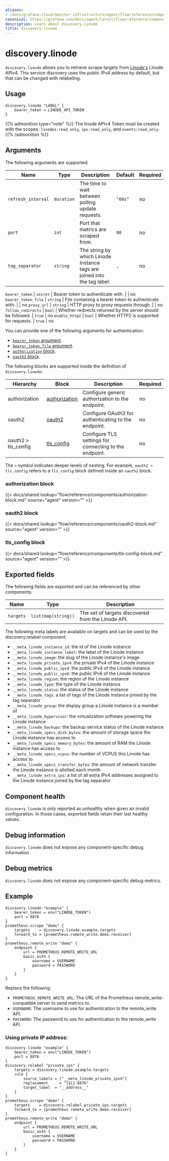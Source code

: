 ```yaml
---
aliases:
- /docs/grafana-cloud/monitor-infrastructure/agent/flow/reference/components/discovery.linode/
canonical: https://grafana.com/docs/agent/latest/flow/reference/components/discovery.linode/
description: Learn about discovery.linode
title: discovery.linode
---
```


# discovery.linode

`discovery.linode` allows you to retrieve scrape targets from [Linode's](https://www.linode.com/) Linode APIv4.
This service discovery uses the public IPv4 address by default, but that can be changed with relabeling.

## Usage

```river
discovery.linode "LABEL" {
	bearer_token = LINODE_API_TOKEN
}
```

{{% admonition type="note" %}}
The linode APIv4 Token must be created with the scopes: `linodes:read_only`, `ips:read_only`, and `events:read_only`.
{{% /admonition %}}

## Arguments

The following arguments are supported:

Name               | Type           | Description                                                    | Default       | Required
------------------ | -------------- | -------------------------------------------------------------- | ------------- | --------
`refresh_interval` | `duration`     | The time to wait between polling update requests.              | `"60s"`       | no
`port`    | `int`     | Port that metrics are scraped from. | `80`    | no
`tag_separator` | `string`  | The string by which Linode Instance tags are joined into the tag label. | `,` | no

`bearer_token` | `secret` | Bearer token to authenticate with. | | no
`bearer_token_file` | `string` | File containing a bearer token to authenticate with. | | no
`proxy_url` | `string` | HTTP proxy to proxy requests through. | | no
`follow_redirects` | `bool` | Whether redirects returned by the server should be followed. | `true` | no
`enable_http2` | `bool` | Whether HTTP2 is supported for requests. | `true` | no

 You can provide one of the following arguments for authentication:
 - [`bearer_token` argument](#arguments).
 - [`bearer_token_file` argument](#arguments).
 - [`authorization` block][authorization].
 - [`oauth2` block][oauth2].

The following blocks are supported inside the definition of
`discovery.linode`:

Hierarchy | Block | Description | Required
--------- | ----- | ----------- | --------
authorization | [authorization][] | Configure generic authorization to the endpoint. | no
oauth2 | [oauth2][] | Configure OAuth2 for authenticating to the endpoint. | no
oauth2 > tls_config | [tls_config][] | Configure TLS settings for connecting to the endpoint. | no

The `>` symbol indicates deeper levels of nesting. For example,
`oauth2 > tls_config` refers to a `tls_config` block defined inside
an `oauth2` block.

[authorization]: #authorization-block
[oauth2]: #oauth2-block
[tls_config]: #tls_config-block

### authorization block

{{< docs/shared lookup="flow/reference/components/authorization-block.md" source="agent" version="<AGENT VERSION>" >}}

### oauth2 block

{{< docs/shared lookup="flow/reference/components/oauth2-block.md" source="agent" version="<AGENT VERSION>" >}}

### tls_config block

{{< docs/shared lookup="flow/reference/components/tls-config-block.md" source="agent" version="<AGENT VERSION>" >}}


## Exported fields

The following fields are exported and can be referenced by other components:

Name      | Type                | Description
--------- | ------------------- | -----------
`targets` | `list(map(string))` | The set of targets discovered from the Linode API.

The following meta labels are available on targets and can be used by the
discovery.relabel component:

* `__meta_linode_instance_id`: the id of the Linode instance
* `__meta_linode_instance_label`: the label of the Linode instance
* `__meta_linode_image`: the slug of the Linode instance's image
* `__meta_linode_private_ipv4`: the private IPv4 of the Linode instance
* `__meta_linode_public_ipv4`: the public IPv4 of the Linode instance
* `__meta_linode_public_ipv6`: the public IPv6 of the Linode instance
* `__meta_linode_region`: the region of the Linode instance
* `__meta_linode_type`: the type of the Linode instance
* `__meta_linode_status`: the status of the Linode instance
* `__meta_linode_tags`: a list of tags of the Linode instance joined by the tag separator
* `__meta_linode_group`: the display group a Linode instance is a member of
* `__meta_linode_hypervisor`: the virtualization software powering the Linode instance
* `__meta_linode_backups`: the backup service status of the Linode instance
* `__meta_linode_specs_disk_bytes`: the amount of storage space the Linode instance has access to
* `__meta_linode_specs_memory_bytes`: the amount of RAM the Linode instance has access to
* `__meta_linode_specs_vcpus`: the number of VCPUS this Linode has access to
* `__meta_linode_specs_transfer_bytes`: the amount of network transfer the Linode instance is allotted each month
* `__meta_linode_extra_ips`: a list of all extra IPv4 addresses assigned to the Linode instance joined by the tag separator

## Component health

`discovery.linode` is only reported as unhealthy when given an invalid
configuration. In those cases, exported fields retain their last healthy
values.

## Debug information

`discovery.linode` does not expose any component-specific debug information.

## Debug metrics

`discovery.linode` does not expose any component-specific debug metrics.

## Example

```river
discovery.linode "example" {
    bearer_token = env("LINODE_TOKEN")
    port = 8876
}
prometheus.scrape "demo" {
	targets    = discovery.linode.example.targets
	forward_to = [prometheus.remote_write.demo.receiver]
}
prometheus.remote_write "demo" {
	endpoint {
		url = PROMETHEUS_REMOTE_WRITE_URL
		basic_auth {
			username = USERNAME
			password = PASSWORD
		}
	}
}
```
Replace the following:
  - `PROMETHEUS_REMOTE_WRITE_URL`: The URL of the Prometheus remote_write-compatible server to send metrics to.
  - `USERNAME`: The username to use for authentication to the remote_write API.
  - `PASSWORD`: The password to use for authentication to the remote_write API.

### Using private IP address:

```
discovery.linode "example" {
    bearer_token = env("LINODE_TOKEN")
    port = 8876
}
discovery.relabel "private_ips" {
	targets = discovery.linode.example.targets
	rule {
    	source_labels = ["__meta_linode_private_ipv4"]
    	replacement     = "[$1]:8876"
    	target_label  = "__address__"
  	}
}
prometheus.scrape "demo" {
	targets    = discovery.relabel.private_ips.targets
	forward_to = [prometheus.remote_write.demo.receiver]
}
prometheus.remote_write "demo" {
	endpoint {
		url = PROMETHEUS_REMOTE_WRITE_URL
		basic_auth {
			username = USERNAME
			password = PASSWORD
		}
	}
}
```